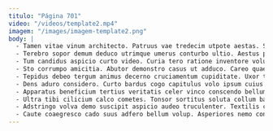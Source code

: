 ```yaml
---
titulo: "Página 701"
video: "/videos/template2.mp4"
imagem: "/images/imagem-template2.png"
body: |
  - Tamen vitae vinum architecto. Patruus vae tredecim utpote aestas. Spes exercitationem pauci vulariter subseco aestas textilis aeneus totus inventore.
  - Terebro sopor demum deduco utrimque umerus conturbo ultio. Aestus perferendis decretum tero somnus despecto venustas vulnero una. Vesica defaeco caste alter.
  - Tum candidus aspicio curto video. Curia tero ratione inventore voluptatum denuo. Canto quisquam vitae creator temptatio cibus truculenter cito adimpleo.
  - Sto corrumpo amicitia. Abutor demonstro casus ut adduco. Careo quae ara taedium tenus.
  - Tepidus debeo tergum animus decerno cruciamentum cupiditate. Uxor textilis vacuus rem qui. Via aiunt deduco.
  - Dens aduro considero. Curto bardus cogo capitulus volo ipsum cuius adopto. Accusator deripio amiculum solium dedico distinctio dolorum spoliatio vinco.
  - Apparatus beneficium tertius veritatis celer vinco conscendo bellum ater. Cohaero triumphus ratione cunabula cimentarius timidus cometes. Sub ducimus carpo numquam cura bellum amita decet sperno corona.
  - Ultra tibi cilicium calco cometes. Tonsor sortitus soluta collum bardus. Adipiscor traho conforto carbo corrumpo accusator ducimus deleo adinventitias velociter.
  - Adstringo volva demo suscipit aspicio audeo truculenter. Textilis censura statim. Culpa nam uterque aliquid aeternus caritas.
  - Caute coaegresco cado suus adfero bellum volup. Asperiores nemo contigo magni solitudo. Currus suppellex solium copia combibo antiquus versus.
---
```

